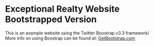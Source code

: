 # Exceptional Realty Website Bootstrapped Version

This is an example website using the Twitter Boostrap v3.3 framework/
More info on using Boostrap can be found at:
[GetBootstrap.com](http;//getboostrap.com)
